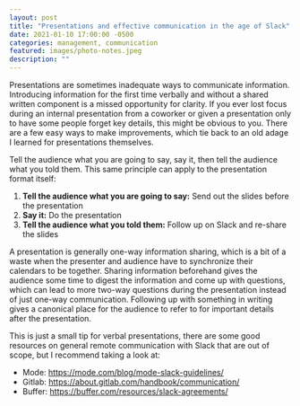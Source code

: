 ```yaml
---
layout: post
title: "Presentations and effective communication in the age of Slack"
date: 2021-01-10 17:00:00 -0500
categories: management, communication
featured: images/photo-notes.jpeg
description: ""
---
```


Presentations are sometimes inadequate ways to communicate information. Introducing information for the first time verbally and without a shared written component is a missed opportunity for clarity. If you ever lost focus during an internal presentation from a coworker or given a presentation only to have some people forget key details, this might be obvious to you. There are a few easy ways to make improvements, which tie back to an old adage I learned for presentations themselves.

Tell the audience what you are going to say, say it, then tell the audience what you told them. This same principle can apply to the presentation format itself:

  1. **Tell the audience what you are going to say:** Send out the slides before the presentation
  1. **Say it:** Do the presentation
  1. **Tell the audience what you told them:** Follow up on Slack and re-share the slides

A presentation is generally one-way information sharing, which is a bit of a waste when the presenter and audience have to synchronize their calendars to be together. Sharing information beforehand gives the audience some time to digest the information and come up with questions, which can lead to more two-way questions during the presentation instead of just one-way communication. Following up with something in writing gives a canonical place for the audience to refer to for important details after the presentation.

This is just a small tip for verbal presentations, there are some good resources on general remote communication with Slack that are out of scope, but I recommend taking a look at:
- Mode: https://mode.com/blog/mode-slack-guidelines/
- Gitlab: https://about.gitlab.com/handbook/communication/
- Buffer: https://buffer.com/resources/slack-agreements/
